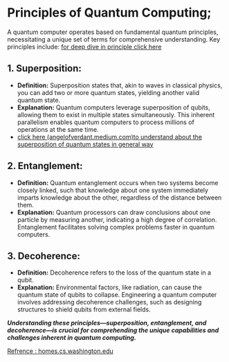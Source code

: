 # Principles of Quantum Computing;

A quantum computer operates based on fundamental quantum principles, necessitating a unique set of terms for comprehensive understanding. Key principles include:
[for deep dive in principle click here ](https://homes.cs.washington.edu/~oskin/quantum-notes.pdf)

## 1. Superposition:
   - **Definition:** Superposition states that, akin to waves in classical physics, you can add two or more quantum states, yielding another valid quantum state.
   - **Explanation:** Quantum computers leverage superposition of qubits, allowing them to exist in multiple states simultaneously. This inherent parallelism enables quantum computers to process millions of operations at the same time.
   - [click here (angelofverdant.medium.com)to understand about the superposition of quantum states in general way](https://angelofverdant.medium.com/quantum-superposition-simplified-7872f0521fce)


## 2. Entanglement:
   - **Definition:** Quantum entanglement occurs when two systems become closely linked, such that knowledge about one system immediately imparts knowledge about the other, regardless of the distance between them.
   - **Explanation:** Quantum processors can draw conclusions about one particle by measuring another, indicating a high degree of correlation. Entanglement facilitates solving complex problems faster in quantum computers.


## 3. Decoherence:
   - **Definition:** Decoherence refers to the loss of the quantum state in a qubit.
   - **Explanation:** Environmental factors, like radiation, can cause the quantum state of qubits to collapse. Engineering a quantum computer involves addressing decoherence challenges, such as designing structures to shield qubits from external fields.

***Understanding these principles—superposition, entanglement, and decoherence—is crucial for comprehending the unique capabilities and challenges inherent in quantum computing.***


[Refrence : homes.cs.washington.edu](https://homes.cs.washington.edu/~oskin/quantum-notes.pdf)

